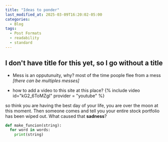 ```yaml
---
title: "Ideas to ponder"
last_modified_at: 2025-03-09T16:20:02-05:00
categories:
  - Blog
tags:
  - Post Formats
  - readability
  - standard
---
```

## I don't have title for this yet, so I go without a title

- Mess is an opputunuity, why?
most of the time poople flee from a mess *[there can be multiples messes]*

- how to add a video to this site at this place?
{% include video id="kG2_6ToMZgI" provider = "youtube" %}

so think you are having the best day of your life, you are over the moon at this moment. Then someone comes and tell you your entire stock portfolio has been wiped out. What caused that **sadness**?

```python
def make_funcion(string):
  for word in words:
    print(string)
```


